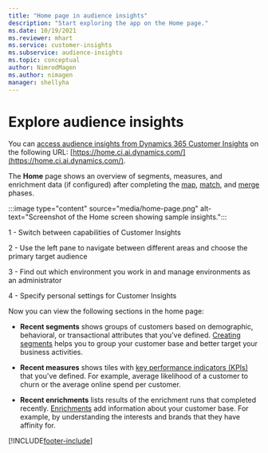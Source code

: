 ```yaml
---
title: "Home page in audience insights"
description: "Start exploring the app on the Home page."
ms.date: 10/19/2021
ms.reviewer: mhart
ms.service: customer-insights
ms.subservice: audience-insights
ms.topic: conceptual
author: NimrodMagen
ms.author: nimagen
manager: shellyha
---
```


# Explore audience insights

You can [access audience insights from Dynamics 365 Customer Insights](https://home.ci.ai.dynamics.com/) on the following URL: [https://home.ci.ai.dynamics.com/](https://home.ci.ai.dynamics.com/).

The **Home** page shows an overview of segments, measures, and enrichment data (if configured) after completing the [map](map-entities.md), [match](match-entities.md), and [merge](merge-entities.md) phases.

:::image type="content" source="media/home-page.png" alt-text="Screenshot of the Home screen showing sample insights.":::

1 - Switch between capabilities of Customer Insights 

2 - Use the left pane to navigate between different areas and choose the primary target audience

3 - Find out which environment you work in and manage environments as an administrator

4 - Specify personal settings for Customer Insights

Now you can view the following sections in the home page:

- **Recent segments** shows groups of customers based on demographic, behavioral, or transactional attributes that you've defined. [Creating segments](segments.md) helps you to group your customer base and better target your business activities.

- **Recent measures** shows tiles with [key performance indicators (KPIs)](measures.md) that you've defined. For example, average likelihood of a customer to churn or the average online spend per customer.

- **Recent enrichments** lists results of the enrichment runs that completed recently. [Enrichments](enrichment-hub.md) add information about your customer base. For example, by understanding the interests and brands that they have affinity for.


[!INCLUDE[footer-include](../includes/footer-banner.md)]
